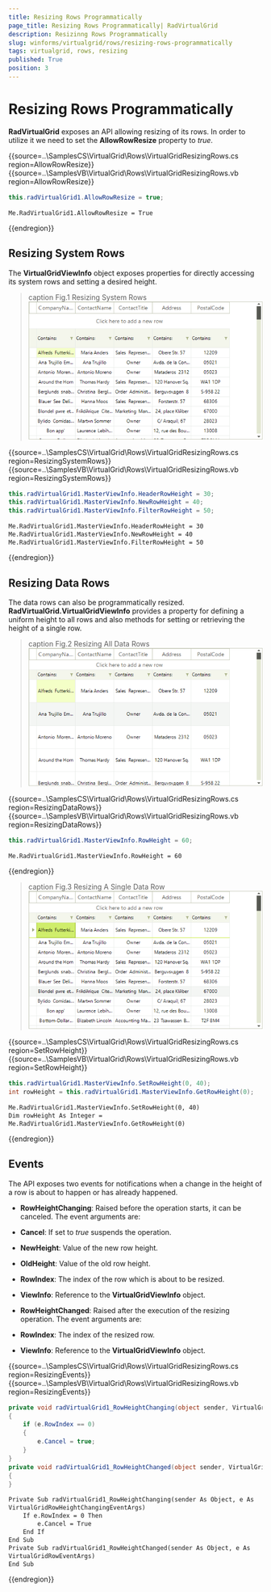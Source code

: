 ```yaml
---
title: Resizing Rows Programmatically
page_title: Resizing Rows Programmatically| RadVirtualGrid
description: Resizinng Rows Programmatically
slug: winforms/virtualgrid/rows/resizing-rows-programmatically
tags: virtualgrid, rows, resizing
published: True
position: 3
---
```


# Resizing Rows Programmatically

__RadVirtualGrid__ exposes an API allowing resizing of its rows. In order to utilize it we need to set the __AllowRowResize__ property to *true*.

{{source=..\SamplesCS\VirtualGrid\Rows\VirtualGridResizingRows.cs region=AllowRowResize}} 
{{source=..\SamplesVB\VirtualGrid\Rows\VirtualGridResizingRows.vb region=AllowRowResize}}
````C#
this.radVirtualGrid1.AllowRowResize = true;

````
````VB.NET
Me.RadVirtualGrid1.AllowRowResize = True

```` 



{{endregion}}

## Resizing System Rows

The __VirtualGridViewInfo__ object exposes properties for directly accessing its system rows and setting a desired height.

>caption Fig.1 Resizing System Rows<br>
![virtualgrid-rows-resizing-rows002](images/virtualgrid-rows-resizing-rows002.png)

{{source=..\SamplesCS\VirtualGrid\Rows\VirtualGridResizingRows.cs region=ResizingSystemRows}} 
{{source=..\SamplesVB\VirtualGrid\Rows\VirtualGridResizingRows.vb region=ResizingSystemRows}}
````C#
this.radVirtualGrid1.MasterViewInfo.HeaderRowHeight = 30;
this.radVirtualGrid1.MasterViewInfo.NewRowHeight = 40;
this.radVirtualGrid1.MasterViewInfo.FilterRowHeight = 50;

````
````VB.NET
Me.RadVirtualGrid1.MasterViewInfo.HeaderRowHeight = 30
Me.RadVirtualGrid1.MasterViewInfo.NewRowHeight = 40
Me.RadVirtualGrid1.MasterViewInfo.FilterRowHeight = 50

```` 



{{endregion}}

## Resizing Data Rows

The data rows can also be programmatically resized. __RadVirtualGrid.VirtualGridViewInfo__ provides a property for defining a uniform height to all rows and also methods for setting or retrieving the height of a single row.

>caption Fig.2 Resizing All Data Rows<br>
![virtualgrid-rows-resizing-rows003](images/virtualgrid-rows-resizing-rows003.png)

{{source=..\SamplesCS\VirtualGrid\Rows\VirtualGridResizingRows.cs region=ResizingDataRows}} 
{{source=..\SamplesVB\VirtualGrid\Rows\VirtualGridResizingRows.vb region=ResizingDataRows}}
````C#
this.radVirtualGrid1.MasterViewInfo.RowHeight = 60;

````
````VB.NET
Me.RadVirtualGrid1.MasterViewInfo.RowHeight = 60

```` 



{{endregion}}

>caption Fig.3 Resizing A Single Data Row<br>
![virtualgrid-rows-resizing-rows004](images/virtualgrid-rows-resizing-rows004.png)

{{source=..\SamplesCS\VirtualGrid\Rows\VirtualGridResizingRows.cs region=SetRowHeight}} 
{{source=..\SamplesVB\VirtualGrid\Rows\VirtualGridResizingRows.vb region=SetRowHeight}}
````C#
this.radVirtualGrid1.MasterViewInfo.SetRowHeight(0, 40);
int rowHeight = this.radVirtualGrid1.MasterViewInfo.GetRowHeight(0);

````
````VB.NET
Me.RadVirtualGrid1.MasterViewInfo.SetRowHeight(0, 40)
Dim rowHeight As Integer = Me.RadVirtualGrid1.MasterViewInfo.GetRowHeight(0)

```` 



{{endregion}}

## Events

The API exposes two events for notifications when a change in the height of a row is about to happen or has already happened.

* __RowHeightChanging__: Raised before the operation starts, it can be canceled. The event arguments are:

 * __Cancel__: If set to *true* suspends the operation.

 * __NewHeight__: Value of the new row height.

 * __OldHeight__: Value of the old row height.

 * __RowIndex__: The index of the row which is about to be resized.
  
 * __ViewInfo__: Reference to the __VirtualGridViewInfo__ object.

* __RowHeightChanged__: Raised after the execution of the resizing operation. The event arguments are:

 * __RowIndex__: The index of the resized row.
  
 * __ViewInfo__: Reference to the __VirtualGridViewInfo__ object.

{{source=..\SamplesCS\VirtualGrid\Rows\VirtualGridResizingRows.cs region=ResizingEvents}} 
{{source=..\SamplesVB\VirtualGrid\Rows\VirtualGridResizingRows.vb region=ResizingEvents}}
````C#
private void radVirtualGrid1_RowHeightChanging(object sender, VirtualGridRowHeightChangingEventArgs e)
{
    if (e.RowIndex == 0)
    {
        e.Cancel = true;
    }
}
private void radVirtualGrid1_RowHeightChanged(object sender, VirtualGridRowEventArgs e)
{
}

````
````VB.NET
Private Sub radVirtualGrid1_RowHeightChanging(sender As Object, e As VirtualGridRowHeightChangingEventArgs)
    If e.RowIndex = 0 Then
        e.Cancel = True
    End If
End Sub
Private Sub radVirtualGrid1_RowHeightChanged(sender As Object, e As VirtualGridRowEventArgs)
End Sub

```` 



{{endregion}}
